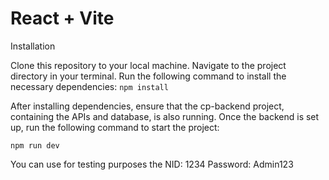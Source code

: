 # React + Vite

Installation

Clone this repository to your local machine.
Navigate to the project directory in your terminal.
Run the following command to install the necessary dependencies:
`npm install`

After installing dependencies, ensure that the cp-backend project, containing the APIs and database, is also running.
Once the backend is set up, run the following command to start the project:

`npm run dev`

You can use for testing purposes the 
NID: 1234
Password: Admin123
